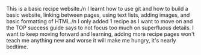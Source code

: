 This is a basic recipe website./n
I learnt how to use git and how to build a basic website, linking between pages, using text lists, adding images, and basic formatting of HTML./n
I only added 1 recipe as I want to move on and the TOP success guide says to not focus too much on superfluous details. I want to keep moving forward and learning, adding more recipe pages won't teach me anything new and worse it will make me hungry, it's nearly bedtime.